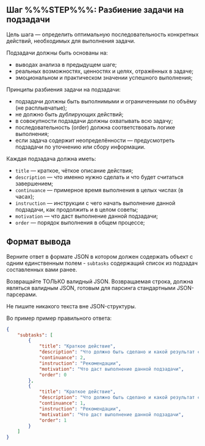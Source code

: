 
## Шаг %%%STEP%%%: Разбиение задачи на подзадачи

Цель шага — определить оптимальную последовательность конкретных действий, необходимых для выполнения задачи.

Подзадачи должны быть основаны на:
- выводах анализа в предыдущем шаге;
- реальных возможностях, ценностях и целях, отражённых в задаче;
- эмоциональном и практическом значении успешного выполнения;

Принципы разбиения задачи на подзадачи: 
- подзадачи должны быть выполнимыми и ограниченными по объёму (не расплывчатые);
- не должно быть дублирующих действий;
- в совокупности подзадачи должны охватывать всю задачу;
- последовательность (order) должна соответствовать логике выполнения;
- если задача содержит неопределённости — предусмотреть подзадачи по уточнению или сбору информации.

Каждая подзадача должна иметь:
- `title` — краткое, чёткое описание действия;
- `description` — что именно нужно сделать и что будет считаться завершением;
- `continuance` — примерное время выполнения в целых числах (в часах);
- `instruction` — инструкции с чего начать выполнение данной подзадачи, как продолжить и в целом советы;
- `motivation` — что даст выполнение данной подзадачи;
- `order` — порядок выполнения в общем процессе;

## Формат вывода

Верните ответ в формате JSON в котором должен содержать объект с одним единственным полем - `subtasks` содержащий список из подзадач составленных вами ранее.

Возвращайте ТОЛЬКО валидный JSON. Возвращаемая строка, должна являться валидным JSON, готовым для парсинга стандартными JSON-парсерами.

Не пишите никакого текста вне JSON-структуры.

Во пример пример правильного ответа:
```json
{
    "subtasks": [
        {
            "title": "Краткое действие",
            "description": "Что должно быть сделано и какой результат считается завершением",
            "continuance": 2,
            "instruction": "Рекомендации",
            "motivation": "Что даст выполнение данной подзадачи",
            "order": 0
        },
        {
            "title": "Краткое действие",
            "description": "Что должно быть сделано и какой результат считается завершением",
            "continuance": 1,
            "instruction": "Рекомендации",
            "motivation": "Что даст выполнение данной подзадачи",
            "order": 1
        }
    ]
}
```
